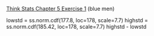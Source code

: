 [Think Stats Chapter 5 Exercise 1](http://greenteapress.com/thinkstats2/html/thinkstats2006.html#toc50) (blue men)

lowstd = ss.norm.cdf(177.8, loc=178, scale=7.7)
highstd = ss.norm.cdf(185.42, loc=178, scale=7.7)
highstd - lowstd
